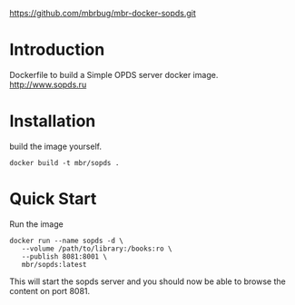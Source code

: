 https://github.com/mbrbug/mbr-docker-sopds.git

# Introduction

Dockerfile to build a Simple OPDS server docker image.
http://www.sopds.ru

# Installation

build the image yourself.

```
docker build -t mbr/sopds .
```

# Quick Start

Run the image

```
docker run --name sopds -d \
   --volume /path/to/library:/books:ro \
   --publish 8081:8001 \
   mbr/sopds:latest
```

This will start the sopds server and you should now be able to browse the content on port 8081.
